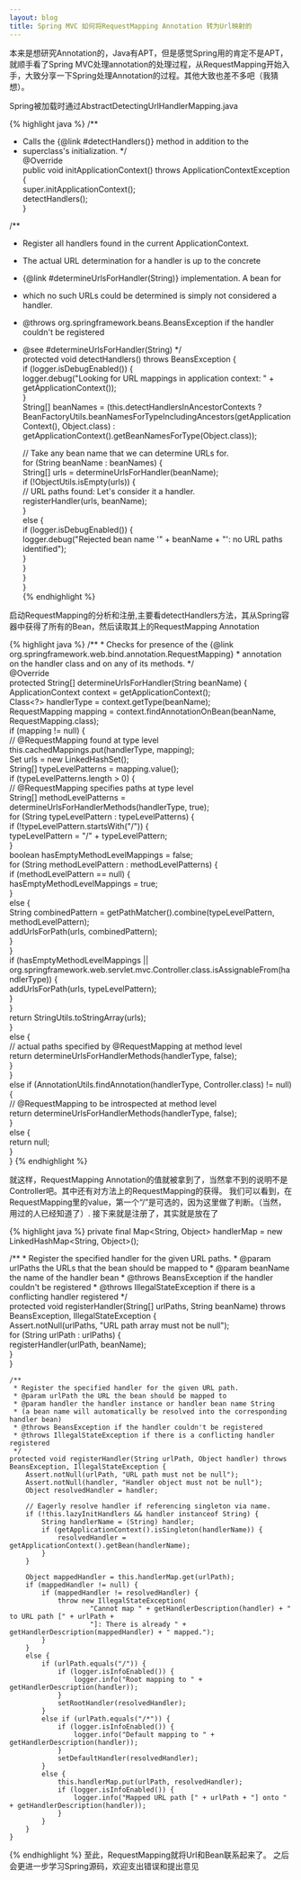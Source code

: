 ```yaml
---
layout: blog
title: Spring MVC 如何将RequestMapping Annotation 转为Url映射的
---
```


 本来是想研究Annotation的，Java有APT，但是感觉Spring用的肯定不是APT，就顺手看了Spring MVC处理annotation的处理过程，从RequestMapping开始入手，大致分享一下Spring处理Annotation的过程。其他大致也差不多吧（我猜想）。

Spring被加载时通过AbstractDetectingUrlHandlerMapping.java

{% highlight java %}
/**
 * Calls the {@link #detectHandlers()} method in addition to the
 * superclass's initialization.
 */  
@Override  
public void initApplicationContext() throws ApplicationContextException {  
    super.initApplicationContext();  
    detectHandlers();  
}  

/**
 * Register all handlers found in the current ApplicationContext.
 * <p>The actual URL determination for a handler is up to the concrete
 * {@link #determineUrlsForHandler(String)} implementation. A bean for
 * which no such URLs could be determined is simply not considered a handler.
 * @throws org.springframework.beans.BeansException if the handler couldn't be registered
 * @see #determineUrlsForHandler(String)
 */  
protected void detectHandlers() throws BeansException {  
    if (logger.isDebugEnabled()) {  
        logger.debug("Looking for URL mappings in application context: " + getApplicationContext());  
    }  
    String[] beanNames = (this.detectHandlersInAncestorContexts ?  
            BeanFactoryUtils.beanNamesForTypeIncludingAncestors(getApplicationContext(), Object.class) :  
            getApplicationContext().getBeanNamesForType(Object.class));  

    // Take any bean name that we can determine URLs for.  
    for (String beanName : beanNames) {  
        String[] urls = determineUrlsForHandler(beanName);  
        if (!ObjectUtils.isEmpty(urls)) {  
            // URL paths found: Let's consider it a handler.  
            registerHandler(urls, beanName);  
        }  
        else {  
            if (logger.isDebugEnabled()) {  
                logger.debug("Rejected bean name '" + beanName + "': no URL paths identified");  
            }  
        }  
    }  
}  
{% endhighlight %}

 启动RequestMapping的分析和注册,主要看detectHandlers方法，其从Spring容器中获得了所有的Bean，然后读取其上的RequestMapping Annotation

{% highlight java %}
/**
     * Checks for presence of the {@link org.springframework.web.bind.annotation.RequestMapping}
     * annotation on the handler class and on any of its methods.
     */  
    @Override  
    protected String[] determineUrlsForHandler(String beanName) {  
        ApplicationContext context = getApplicationContext();  
        Class<?> handlerType = context.getType(beanName);  
        RequestMapping mapping = context.findAnnotationOnBean(beanName, RequestMapping.class);  
        if (mapping != null) {  
            // @RequestMapping found at type level  
            this.cachedMappings.put(handlerType, mapping);  
            Set<String> urls = new LinkedHashSet<String>();  
            String[] typeLevelPatterns = mapping.value();  
            if (typeLevelPatterns.length > 0) {  
                // @RequestMapping specifies paths at type level  
                String[] methodLevelPatterns = determineUrlsForHandlerMethods(handlerType, true);  
                for (String typeLevelPattern : typeLevelPatterns) {  
                    if (!typeLevelPattern.startsWith("/")) {  
                        typeLevelPattern = "/" + typeLevelPattern;  
                    }  
                    boolean hasEmptyMethodLevelMappings = false;  
                    for (String methodLevelPattern : methodLevelPatterns) {  
                        if (methodLevelPattern == null) {  
                            hasEmptyMethodLevelMappings = true;  
                        }  
                        else {  
                            String combinedPattern = getPathMatcher().combine(typeLevelPattern, methodLevelPattern);  
                            addUrlsForPath(urls, combinedPattern);  
                        }  
                    }  
                    if (hasEmptyMethodLevelMappings ||  
                            org.springframework.web.servlet.mvc.Controller.class.isAssignableFrom(handlerType)) {  
                        addUrlsForPath(urls, typeLevelPattern);  
                    }  
                }  
                return StringUtils.toStringArray(urls);  
            }  
            else {  
                // actual paths specified by @RequestMapping at method level  
                return determineUrlsForHandlerMethods(handlerType, false);  
            }  
        }  
        else if (AnnotationUtils.findAnnotation(handlerType, Controller.class) != null) {  
            // @RequestMapping to be introspected at method level  
            return determineUrlsForHandlerMethods(handlerType, false);  
        }  
        else {  
            return null;  
        }  
    }
{% endhighlight %}

 就这样，RequestMapping Annotation的值就被拿到了，当然拿不到的说明不是Controller吧。其中还有对方法上的RequestMapping的获得。
我们可以看到，在RequestMapping里的value，第一个“/”是可选的，因为这里做了判断。（当然，用过的人已经知道了）.
接下来就是注册了，其实就是放在了

{% highlight java %}
private final Map<String, Object> handlerMap = new LinkedHashMap<String, Object>();

/**
     * Register the specified handler for the given URL paths.
     * @param urlPaths the URLs that the bean should be mapped to
     * @param beanName the name of the handler bean
     * @throws BeansException if the handler couldn't be registered
     * @throws IllegalStateException if there is a conflicting handler registered
     */  
    protected void registerHandler(String[] urlPaths, String beanName) throws BeansException, IllegalStateException {  
        Assert.notNull(urlPaths, "URL path array must not be null");  
        for (String urlPath : urlPaths) {  
            registerHandler(urlPath, beanName);  
        }  
    }  

    /**
     * Register the specified handler for the given URL path.
     * @param urlPath the URL the bean should be mapped to
     * @param handler the handler instance or handler bean name String
     * (a bean name will automatically be resolved into the corresponding handler bean)
     * @throws BeansException if the handler couldn't be registered
     * @throws IllegalStateException if there is a conflicting handler registered
     */  
    protected void registerHandler(String urlPath, Object handler) throws BeansException, IllegalStateException {  
        Assert.notNull(urlPath, "URL path must not be null");  
        Assert.notNull(handler, "Handler object must not be null");  
        Object resolvedHandler = handler;  

        // Eagerly resolve handler if referencing singleton via name.  
        if (!this.lazyInitHandlers && handler instanceof String) {  
            String handlerName = (String) handler;  
            if (getApplicationContext().isSingleton(handlerName)) {  
                resolvedHandler = getApplicationContext().getBean(handlerName);  
            }  
        }  

        Object mappedHandler = this.handlerMap.get(urlPath);  
        if (mappedHandler != null) {  
            if (mappedHandler != resolvedHandler) {  
                throw new IllegalStateException(  
                        "Cannot map " + getHandlerDescription(handler) + " to URL path [" + urlPath +  
                        "]: There is already " + getHandlerDescription(mappedHandler) + " mapped.");  
            }  
        }  
        else {  
            if (urlPath.equals("/")) {  
                if (logger.isInfoEnabled()) {  
                    logger.info("Root mapping to " + getHandlerDescription(handler));  
                }  
                setRootHandler(resolvedHandler);  
            }  
            else if (urlPath.equals("/*")) {  
                if (logger.isInfoEnabled()) {  
                    logger.info("Default mapping to " + getHandlerDescription(handler));  
                }  
                setDefaultHandler(resolvedHandler);  
            }  
            else {  
                this.handlerMap.put(urlPath, resolvedHandler);  
                if (logger.isInfoEnabled()) {  
                    logger.info("Mapped URL path [" + urlPath + "] onto " + getHandlerDescription(handler));  
                }  
            }  
        }  
    }  
{% endhighlight %}
至此，RequestMapping就将Url和Bean联系起来了。
之后会更进一步学习Spring源码，欢迎支出错误和提出意见
